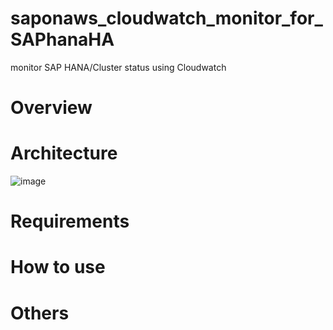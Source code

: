 # saponaws_cloudwatch_monitor_for_SAPhanaHA
monitor SAP HANA/Cluster status using Cloudwatch

# Overview

# Architecture

![image](https://user-images.githubusercontent.com/13673388/154610281-bf9292f5-969a-4f97-83c0-2f7e97cf8c56.png)

# Requirements

# How to use

# Others

